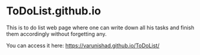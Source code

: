 # ToDoList.github.io
 This is to do list web page where one can write down all his tasks and finish them accordingly without forgetting any.
 
 You can access it here: https://varunishad.github.io/ToDoList/
